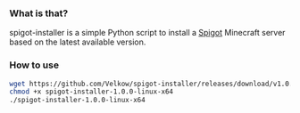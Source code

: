 ### What is that?

spigot-installer is a simple Python script to install a [Spigot](https://www.spigotmc.org/) Minecraft server based on the latest available version.

### How to use

```sh
wget https://github.com/Velkow/spigot-installer/releases/download/v1.0.0/spigot-installer-1.0.0-linux-x64
chmod +x spigot-installer-1.0.0-linux-x64
./spigot-installer-1.0.0-linux-x64
```
